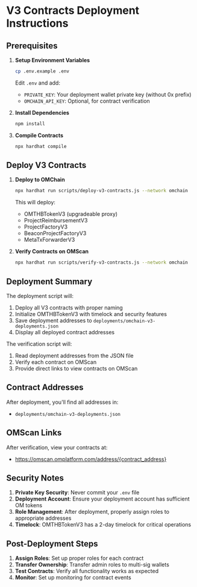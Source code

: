 # V3 Contracts Deployment Instructions

## Prerequisites

1. **Setup Environment Variables**
   ```bash
   cp .env.example .env
   ```
   Edit `.env` and add:
   - `PRIVATE_KEY`: Your deployment wallet private key (without 0x prefix)
   - `OMCHAIN_API_KEY`: Optional, for contract verification

2. **Install Dependencies**
   ```bash
   npm install
   ```

3. **Compile Contracts**
   ```bash
   npx hardhat compile
   ```

## Deploy V3 Contracts

1. **Deploy to OMChain**
   ```bash
   npx hardhat run scripts/deploy-v3-contracts.js --network omchain
   ```

   This will deploy:
   - OMTHBTokenV3 (upgradeable proxy)
   - ProjectReimbursementV3
   - ProjectFactoryV3
   - BeaconProjectFactoryV3
   - MetaTxForwarderV3

2. **Verify Contracts on OMScan**
   ```bash
   npx hardhat run scripts/verify-v3-contracts.js --network omchain
   ```

## Deployment Summary

The deployment script will:
1. Deploy all V3 contracts with proper naming
2. Initialize OMTHBTokenV3 with timelock and security features
3. Save deployment addresses to `deployments/omchain-v3-deployments.json`
4. Display all deployed contract addresses

The verification script will:
1. Read deployment addresses from the JSON file
2. Verify each contract on OMScan
3. Provide direct links to view contracts on OMScan

## Contract Addresses

After deployment, you'll find all addresses in:
- `deployments/omchain-v3-deployments.json`

## OMScan Links

After verification, view your contracts at:
- https://omscan.omplatform.com/address/{contract_address}

## Security Notes

1. **Private Key Security**: Never commit your `.env` file
2. **Deployment Account**: Ensure your deployment account has sufficient OM tokens
3. **Role Management**: After deployment, properly assign roles to appropriate addresses
4. **Timelock**: OMTHBTokenV3 has a 2-day timelock for critical operations

## Post-Deployment Steps

1. **Assign Roles**: Set up proper roles for each contract
2. **Transfer Ownership**: Transfer admin roles to multi-sig wallets
3. **Test Contracts**: Verify all functionality works as expected
4. **Monitor**: Set up monitoring for contract events